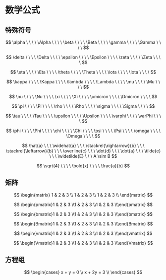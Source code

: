 # 数学公式

## 特殊符号

$$
\alpha \ \ \ \ \Alpha \ \ \ \
\beta \ \ \ \ \Beta \ \ \ \
\gamma \ \ \ \ \Gamma \ \ \ \
$$

$$
\delta \ \ \ \ \Delta \ \ \ \
\epsilon \ \ \ \ \Epsilon \ \ \ \
\zeta \ \ \ \ \Zeta \ \ \ \
$$

$$
\eta \ \ \ \ \Eta \ \ \ \
\theta \ \ \ \ \Theta \ \ \ \
\iota \ \ \ \ \Iota \ \ \ \
$$

$$
\kappa \ \ \ \ \Kappa \ \ \ \
\lambda	 \ \ \ \ \Lambda \ \ \ \
\mu	 \ \ \ \ \Mu \ \ \ \
$$

$$
\nu	 \ \ \ \ \Nu \ \ \ \
\xi	 \ \ \ \ \Xi \ \ \ \
\omicron \ \ \ \ \Omicron \ \ \ \
$$

$$
\pi	 \ \ \ \ \Pi \ \ \ \
\rho \ \ \ \ \Rho \ \ \ \
\sigma \ \ \ \ \Sigma \ \ \ \
$$

$$
\tau \ \ \ \ \Tau \ \ \ \
\upsilon \ \ \ \ \Upsilon \ \ \ \
\varphi \ \ \ \ \varPhi \ \ \ \
$$

$$
\phi \ \ \ \ \Phi \ \ \ \
\chi \ \ \ \ \Chi \ \ \ \
\psi \ \ \ \ \Psi \ \ \ \
\omega \ \ \ \ \Omega \ \ \ \
$$

$$
\hat{a} \ \ \ \widehat{a} \ \ \ \stackrel{\rightarrow}{b} \ \ \ \stackrel{\leftarrow}{b} 
\ \ \ \overline{c} \ \ \ \dot{d} \ \ \ \dot{a} \ \ \ \tilde{e} \ \ \ \widetilde{E} \ \ \ A \sim B
$$

$$
\sqrt{4} \ \ \ \  \bold{x} \ \ \ \ \frac{a}{b}
$$



## 矩阵

$$
\begin{matrix}
1 & 2 & 3 \\
1 & 2 & 3 \\
1 & 2 & 3 \\
\end{matrix}
$$

$$
\begin{pmatrix}1 & 2 & 3 \\1 & 2 & 3 \\1 & 2 & 3 \\\end{pmatrix}
$$

$$
\begin{bmatrix}1 & 2 & 3 \\1 & 2 & 3 \\1 & 2 & 3 \\\end{bmatrix}
$$

$$
\begin{Bmatrix}1 & 2 & 3 \\1 & 2 & 3 \\1 & 2 & 3 \\\end{Bmatrix}
$$

$$
\begin{vmatrix}1 & 2 & 3 \\1 & 2 & 3 \\1 & 2 & 3 \\\end{vmatrix}
$$

$$
\begin{Vmatrix}1 & 2 & 3 \\1 & 2 & 3 \\1 & 2 & 3 \\\end{Vmatrix}
$$

## 方程组

$$
\begin{cases}
x + y = 0 \\
x + 2y = 3 \\
\end{cases}
$$

